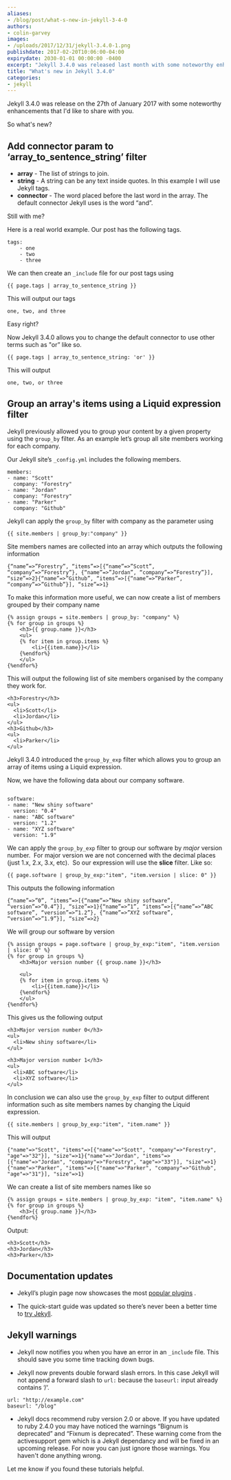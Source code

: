```yaml
---
aliases:
- /blog/post/what-s-new-in-jekyll-3-4-0
authors:
- colin-garvey
images:
- /uploads/2017/12/31/jekyll-3.4.0-1.png
publishdate: 2017-02-20T10:06:00-04:00
expirydate: 2030-01-01 00:00:00 -0400
excerpt: "Jekyll 3.4.0 was released last month with some noteworthy enhancements that I’d like to share with you."
title: "What's new in Jekyll 3.4.0"
categories:
- jekyll
---
```

Jekyll 3.4.0 was release on the 27th of January 2017 with some noteworthy enhancements that I'd like to share with you.  

So what's new?  

## Add connector param to ‘array_to_sentence_string’ filter

*   **array** - The list of strings to join.
*   **string** - A string can be any text inside quotes. In this example I will use Jekyll tags.
*   **connector** - The word placed before the last word in the array. The default connector Jekyll uses is the word “and”.

Still with me?

Here is a real world example. Our post has the following tags.

```
tags:
	- one
	- two
	- three
```

We can then create an `_include` file for our post tags using

```
{{ page.tags | array_to_sentence_string }}
```

This will output our tags

```
one, two, and three
```

Easy right?

Now Jekyll 3.4.0 allows you to change the default connector to use other terms such as "or” like so.

```
{{ page.tags | array_to_sentence_string: 'or' }}
```

This will output

```
one, two, or three
```

## Group an array's items using a Liquid expression filter

Jekyll previously allowed you to group your content by a given property using the `group_by` filter. As an example let’s group all site members working for each company.

Our Jekyll site’s `_config.yml` includes the following members.

```
members:
- name: "Scott"
  company: "Forestry"
- name: "Jordan"
  company: "Forestry"
- name: "Parker"
  company: "Github"
```

Jekyll can apply the `group_by` filter with company as the parameter using

```
{{ site.members | group_by:"company" }}
```

Site members names are collected into an array which outputs the following information

```
{“name”=>”Forestry”, “items”=>[{“name”=>”Scott”, “company”=>”Forestry”}, {“name”=>”Jordan”, “company”=>”Forestry”}], “size”=>2}{“name”=>”Github”, “items”=>[{“name”=>”Parker”, “company”=>”Github”}], “size”=>1}
```

To make this information more useful, we can now create a list of members grouped by their company name

```
{% assign groups = site.members | group_by: "company" %}
{% for group in groups %}
    <h3>{{ group.name }}</h3>
    <ul>
    {% for item in group.items %}
        <li>{{item.name}}</li>
    {%endfor%}
    </ul>
{%endfor%}
```

This will output the following list of site members organised by the company they work for.

```
<h3>Forestry</h3>
<ul>
  <li>Scott</li>
  <li>Jordan</li>
</ul>
<h3>Github</h3>
<ul>
  <li>Parker</li>
</ul>
```

Jekyll 3.4.0 introduced the `group_by_exp` filter which allows you to group an array of items using a Liquid expression.

Now, we have the following data about our company software.

```

software:
- name: "New shiny software"
  version: "0.4"
- name: "ABC software"
  version: "1.2"
- name: "XYZ software"
  version: "1.9"
```

We can apply the `group_by_exp` filter to group our software by _major_ version number.  For major version we are not concerned with the decimal places (just 1.x, 2.x, 3.x, etc).  So our expression will use the **slice** filter. Like so:

```
{{ page.software | group_by_exp:"item", "item.version | slice: 0" }}
```

This outputs the following information

```
{“name”=>”0”, “items”=>[{“name”=>”New shiny software”, “version”=>”0.4”}], “size”=>1}{“name”=>”1”, “items”=>[{“name”=>”ABC software”, “version”=>”1.2”}, {“name”=>”XYZ software”, “version”=>”1.9”}], “size”=>2}
```

We will group our software by version

```
{% assign groups = page.software | group_by_exp:"item", "item.version | slice: 0" %}
{% for group in groups %}
    <h3>Major version number {{ group.name }}</h3>

    <ul>
    {% for item in group.items %}
        <li>{{item.name}}</li>
    {%endfor%}
    </ul>
{%endfor%}
```

This gives us the following output

```
<h3>Major version number 0</h3>
<ul>
  <li>New shiny software</li>
</ul>

<h3>Major version number 1</h3>
<ul>
  <li>ABC software</li>
  <li>XYZ software</li>
</ul>
```

In conclusion we can also use the `group_by_exp` filter to output different information such as site members names by changing the Liquid expression.

```
{{ site.members | group_by_exp:"item", "item.name" }}
```

This will output

```
{"name"=>"Scott", "items"=>[{"name"=>"Scott", "company"=>"Forestry", "age"=>"32"}], "size"=>1}{"name"=>"Jordan", "items"=>[{"name"=>"Jordan", "company"=>"Forestry", "age"=>"33"}], "size"=>1}{"name"=>"Parker", "items"=>[{"name"=>"Parker", "company"=>"Github", "age"=>"31"}], "size"=>1}
```

We can create a list of site members names like so

```
{% assign groups = site.members | group_by_exp: "item", "item.name" %}
{% for group in groups %}
    <h3>{{ group.name }}</h3>
{%endfor%}
```

Output:

```
<h3>Scott</h3>
<h3>Jordan</h3>
<h3>Parker</h3>
```

## Documentation updates

*   Jekyll’s plugin page now showcases the most [popular plugins](http://jekyllrb.com/docs/plugins/#available-plugins/) .

*   The quick-start guide was updated so there’s never been a better time to [try Jekyll](https://jekyllrb.com/).

## Jekyll warnings

*   Jekyll now notifies you when you have an error in an `_include` file. This should save you some time tracking down bugs.

*   Jekyll now prevents double forward slash errors. In this case Jekyll will not append a forward slash to `url:` because the `baseurl:` input already contains ‘/‘.

```
url: "http://example.com"
baseurl: "/blog"
```

*   Jekyll docs recommend ruby version 2.0 or above. If you have updated to ruby 2.4.0 you may have noticed the warnings “Bignum is deprecated” and “Fixnum is deprecated”. These warning come from the activesupport gem which is a Jekyll dependancy and will be fixed in an upcoming release. For now you can just ignore those warnings. You haven't done anything wrong.

Let me know if you found these tutorials helpful.

